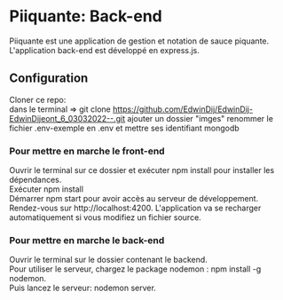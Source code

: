 # Piiquante: Back-end

Piiquante est une application de gestion et notation de sauce piquante.
L'application back-end est développé en express.js.


## Configuration

Cloner ce repo:  
dans le terminal => git clone https://github.com/EdwinDij/EdwinDij-EdwinDijeont_6_03032022--.git 
ajouter un dossier "imges"
renommer le fichier .env-exemple en .env et mettre ses identifiant mongodb

### Pour mettre en marche le front-end

Ouvrir le terminal sur ce dossier et exécuter npm install pour installer les dépendances.  
Exécuter npm install    
Démarrer npm start pour avoir accès au serveur de développement.
Rendez-vous sur http://localhost:4200.
L'application va se recharger automatiquement si vous modifiez un fichier source.

### Pour mettre en marche le back-end  
Ouvrir le terminal sur le dossier contenant le backend.  
Pour utiliser le serveur, chargez le package nodemon : npm install -g nodemon.  
Puis lancez le serveur: nodemon server.  
